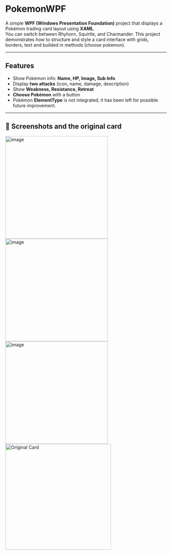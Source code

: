 # PokemonWPF

A simple **WPF (Windows Presentation Foundation)** project that displays a Pokémon trading card layout using **XAML**.  
You can switch between Rhyhorn, Squirtle, and Charmander. 
This project demonstrates how to structure and style a card interface with grids, borders, text and builded in methods (choose pokemon).

---

## Features

- Show Pokémon info: **Name, HP, Image, Sub Info**
- Display **two attacks** (icon, name, damage, description)
- Show **Weakness, Resistance, Retreat**
- **Choose Pokémon** with a button
- Pokémon **ElementType** is not integrated; it has been left for possible future improvement. 
---

## 📸 Screenshots and the original card
<img alt="image" src="https://github.com/user-attachments/assets/3c1f44a9-4279-4e6a-b8f4-81b2692dcccd" width="320" />
<img width="320" alt="image" src="https://github.com/user-attachments/assets/908dbd39-8870-4368-ac14-e57dce05f51f" />
<img width="320" alt="image" src="https://github.com/user-attachments/assets/fa2caef9-f562-4206-b2fd-41500e18dd75" />
<img src="https://github.com/user-attachments/assets/7f09ad81-9219-444b-a20c-028cc8ae5b67" alt="Original Card" width="330"/>





